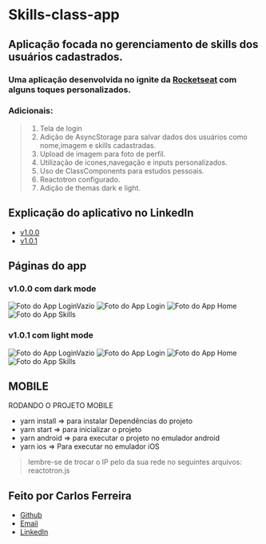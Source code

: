 # Skills-class-app 

## Aplicação focada no gerenciamento de skills dos usuários cadastrados.

### Uma aplicação desenvolvida no ignite da [Rocketseat](https://github.com/Rocketseat) com alguns toques personalizados.

### Adicionais: 
> 1. Tela de login 
> 2. Adição de AsyncStorage para salvar dados dos usuários como nome,imagem e skills cadastradas.
> 3. Upload de imagem para foto de perfil.
> 4. Utilização de icones,navegação e inputs personalizados.
> 5. Uso de ClassComponents para estudos pessoais.
> 6. Reactotron configurado.
> 7. Adição de themas dark e light.

## Explicação do aplicativo no LinkedIn
* [v1.0.0](https://www.linkedin.com/posts/carlos-ferreira-4b2ba219a_js-react-reactnative-activity-6880182944728784896-Im2j)
* [v1.0.1]()

## Páginas do app

### v1.0.0 com dark mode
![Foto do App LoginVazio](https://github.com/CarlosSTS/skills-class/blob/master/images/dark/loginVazio.jpg)
![Foto do App Login](https://github.com/CarlosSTS/skills-class/blob/master/images/dark/login.jpeg)
![Foto do App Home](https://github.com/CarlosSTS/skills-class/blob/master/images/dark/home.jpg)
![Foto do App Skills](https://github.com/CarlosSTS/skills-class/blob/master/images/dark/skills.jpg)

### v1.0.1 com light mode
![Foto do App LoginVazio](https://github.com/CarlosSTS/skills-class/blob/master/images/light/loginVazio.jpeg)
![Foto do App Login](https://github.com/CarlosSTS/skills-class/blob/master/images/light/login.jpeg)
![Foto do App Home](https://github.com/CarlosSTS/skills-class/blob/master/images/light/home.jpeg)
![Foto do App Skills](https://github.com/CarlosSTS/skills-class/blob/master/images/light/skills.jpeg)

## MOBILE
RODANDO O PROJETO MOBILE
* yarn install => para instalar Dependências do projeto
* yarn start => para inicializar o projeto
* yarn android => para executar o projeto no emulador android
* yarn ios => Para executar no emulador iOS
> lembre-se de trocar o IP pelo da sua rede no seguintes arquivos: reactotron.js

## Feito por Carlos Ferreira
* [Github](https://www.github.com/CarlosSTS)
* [Email](mailto://carlossts826@gmail.com)
* [LinkedIn](https://www.linkedin.com/in/carlos-ferreira-4b2ba219a/)
